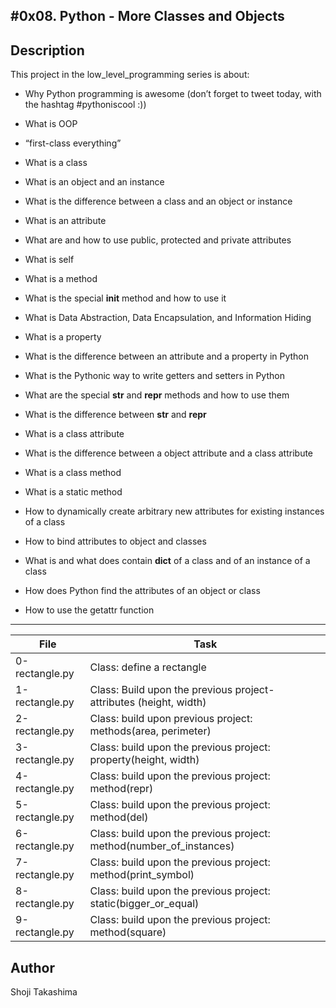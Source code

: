 #0x08. Python - More Classes and Objects
---
## Description

This project in the low_level_programming series is about:

* Why Python programming is awesome (don’t forget to tweet today, with the hashtag #pythoniscool :))

* What is OOP

* “first-class everything”

* What is a class

* What is an object and an instance

* What is the difference between a class and an object or instance

* What is an attribute

* What are and how to use public, protected and private attributes

* What is self

* What is a method

* What is the special __init__ method and how to use it

* What is Data Abstraction, Data Encapsulation, and Information Hiding

* What is a property

* What is the difference between an attribute and a property in Python

* What is the Pythonic way to write getters and setters in Python

* What are the special __str__ and __repr__ methods and how to use them

* What is the difference between __str__ and __repr__

* What is a class attribute

* What is the difference between a object attribute and a class attribute

* What is a class method

* What is a static method

* How to dynamically create arbitrary new attributes for existing instances of a class

* How to bind attributes to object and classes

* What is and what does contain __dict__ of a class and of an instance of a class

* How does Python find the attributes of an object or class

* How to use the getattr function

---
File|Task
---|---
0-rectangle.py | Class: define a rectangle
1-rectangle.py | Class: Build upon the previous project- attributes (height, width)
2-rectangle.py | Class: build upon previous project: methods(area, perimeter)
3-rectangle.py | Class: build upon the previous project: property(height, width)
4-rectangle.py | Class: build upon the previous project: method(repr)
5-rectangle.py | Class: build upon the previous project: method(del)
6-rectangle.py | Class: build upon the previous project: method(number_of_instances)
7-rectangle.py | Class: build upon the previous project: method(print_symbol)
8-rectangle.py | Class: build upon the previous project: static(bigger_or_equal)
9-rectangle.py | Class: build upon the previous project: method(square)

## Author
 Shoji Takashima
